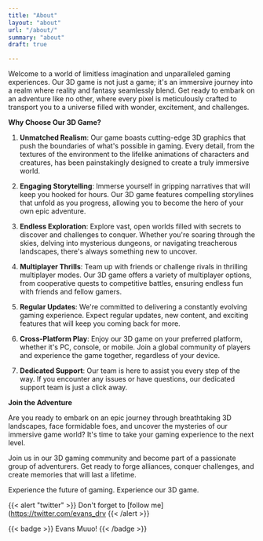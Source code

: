 ```yaml
---
title: "About"
layout: "about"
url: "/about/"
summary: "about" 
draft: true

---
```

Welcome to a world of limitless imagination and unparalleled gaming experiences. Our 3D game is not just a game; it's an immersive journey into a realm where reality and fantasy seamlessly blend. Get ready to embark on an adventure like no other, where every pixel is meticulously crafted to transport you to a universe filled with wonder, excitement, and challenges.

**Why Choose Our 3D Game?**

1. **Unmatched Realism**: Our game boasts cutting-edge 3D graphics that push the boundaries of what's possible in gaming. Every detail, from the textures of the environment to the lifelike animations of characters and creatures, has been painstakingly designed to create a truly immersive world.

2. **Engaging Storytelling**: Immerse yourself in gripping narratives that will keep you hooked for hours. Our 3D game features compelling storylines that unfold as you progress, allowing you to become the hero of your own epic adventure.

3. **Endless Exploration**: Explore vast, open worlds filled with secrets to discover and challenges to conquer. Whether you're soaring through the skies, delving into mysterious dungeons, or navigating treacherous landscapes, there's always something new to uncover.

4. **Multiplayer Thrills**: Team up with friends or challenge rivals in thrilling multiplayer modes. Our 3D game offers a variety of multiplayer options, from cooperative quests to competitive battles, ensuring endless fun with friends and fellow gamers.

5. **Regular Updates**: We're committed to delivering a constantly evolving gaming experience. Expect regular updates, new content, and exciting features that will keep you coming back for more.

6. **Cross-Platform Play**: Enjoy our 3D game on your preferred platform, whether it's PC, console, or mobile. Join a global community of players and experience the game together, regardless of your device.

7. **Dedicated Support**: Our team is here to assist you every step of the way. If you encounter any issues or have questions, our dedicated support team is just a click away.

**Join the Adventure**

Are you ready to embark on an epic journey through breathtaking 3D landscapes, face formidable foes, and uncover the mysteries of our immersive game world? It's time to take your gaming experience to the next level.

Join us in our 3D gaming community and become part of a passionate group of adventurers. Get ready to forge alliances, conquer challenges, and create memories that will last a lifetime.

Experience the future of gaming. Experience our 3D game.

{{< alert "twitter" >}}
Don't forget to [follow me](https://twitter.com/evans_drv
{{< /alert >}}



{{< badge >}}
Evans Muuo!
{{< /badge >}}
